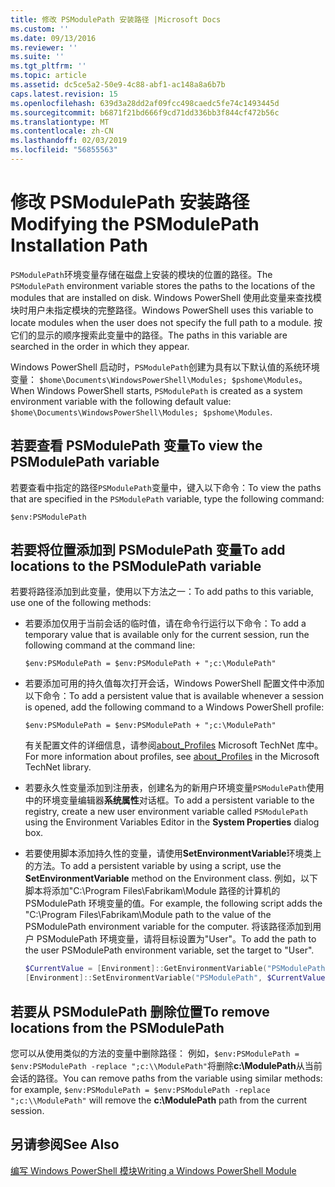```yaml
---
title: 修改 PSModulePath 安装路径 |Microsoft Docs
ms.custom: ''
ms.date: 09/13/2016
ms.reviewer: ''
ms.suite: ''
ms.tgt_pltfrm: ''
ms.topic: article
ms.assetid: dc5ce5a2-50e9-4c88-abf1-ac148a8a6b7b
caps.latest.revision: 15
ms.openlocfilehash: 639d3a28dd2af09fcc498caedc5fe74c1493445d
ms.sourcegitcommit: b6871f21bd666f9cd71dd336bb3f844cf472b56c
ms.translationtype: MT
ms.contentlocale: zh-CN
ms.lasthandoff: 02/03/2019
ms.locfileid: "56855563"
---
```

# <a name="modifying-the-psmodulepath-installation-path"></a><span data-ttu-id="0ba19-102">修改 PSModulePath 安装路径</span><span class="sxs-lookup"><span data-stu-id="0ba19-102">Modifying the PSModulePath Installation Path</span></span>

<span data-ttu-id="0ba19-103">`PSModulePath`环境变量存储在磁盘上安装的模块的位置的路径。</span><span class="sxs-lookup"><span data-stu-id="0ba19-103">The `PSModulePath` environment variable stores the paths to the locations of the modules that are installed on disk.</span></span> <span data-ttu-id="0ba19-104">Windows PowerShell 使用此变量来查找模块时用户未指定模块的完整路径。</span><span class="sxs-lookup"><span data-stu-id="0ba19-104">Windows PowerShell uses this variable to locate modules when the user does not specify the full path to a module.</span></span> <span data-ttu-id="0ba19-105">按它们的显示的顺序搜索此变量中的路径。</span><span class="sxs-lookup"><span data-stu-id="0ba19-105">The paths in this variable are searched in the order in which they appear.</span></span>

<span data-ttu-id="0ba19-106">Windows PowerShell 启动时，`PSModulePath`创建为具有以下默认值的系统环境变量： `$home\Documents\WindowsPowerShell\Modules; $pshome\Modules`。</span><span class="sxs-lookup"><span data-stu-id="0ba19-106">When Windows PowerShell starts, `PSModulePath` is created as a system environment variable with the following default value: `$home\Documents\WindowsPowerShell\Modules; $pshome\Modules`.</span></span>

## <a name="to-view-the-psmodulepath-variable"></a><span data-ttu-id="0ba19-107">若要查看 PSModulePath 变量</span><span class="sxs-lookup"><span data-stu-id="0ba19-107">To view the PSModulePath variable</span></span>

<span data-ttu-id="0ba19-108">若要查看中指定的路径`PSModulePath`变量中，键入以下命令：</span><span class="sxs-lookup"><span data-stu-id="0ba19-108">To view the paths that are specified in the `PSModulePath` variable, type the following command:</span></span>

`$env:PSModulePath`

## <a name="to-add-locations-to-the-psmodulepath-variable"></a><span data-ttu-id="0ba19-109">若要将位置添加到 PSModulePath 变量</span><span class="sxs-lookup"><span data-stu-id="0ba19-109">To add locations to the PSModulePath variable</span></span>

<span data-ttu-id="0ba19-110">若要将路径添加到此变量，使用以下方法之一：</span><span class="sxs-lookup"><span data-stu-id="0ba19-110">To add paths to this variable, use one of the following methods:</span></span>

- <span data-ttu-id="0ba19-111">若要添加仅用于当前会话的临时值，请在命令行运行以下命令：</span><span class="sxs-lookup"><span data-stu-id="0ba19-111">To add a temporary value that is available only for the current session, run the following command at the command line:</span></span>

  `$env:PSModulePath = $env:PSModulePath + ";c:\ModulePath"`

- <span data-ttu-id="0ba19-112">若要添加可用的持久值每次打开会话，Windows PowerShell 配置文件中添加以下命令：</span><span class="sxs-lookup"><span data-stu-id="0ba19-112">To add a persistent value that is available whenever a session is opened, add the following command to a Windows PowerShell profile:</span></span>

  `$env:PSModulePath = $env:PSModulePath + ";c:\ModulePath"`

  <span data-ttu-id="0ba19-113">有关配置文件的详细信息，请参阅[about_Profiles](/powershell/module/microsoft.powershell.core/about/about_profiles) Microsoft TechNet 库中。</span><span class="sxs-lookup"><span data-stu-id="0ba19-113">For more information about profiles, see [about_Profiles](/powershell/module/microsoft.powershell.core/about/about_profiles) in the Microsoft TechNet library.</span></span>

- <span data-ttu-id="0ba19-114">若要永久性变量添加到注册表，创建名为的新用户环境变量`PSModulePath`使用中的环境变量编辑器**系统属性**对话框。</span><span class="sxs-lookup"><span data-stu-id="0ba19-114">To add a persistent variable to the registry, create a new user environment variable called `PSModulePath` using the Environment Variables Editor in the **System Properties** dialog box.</span></span>

- <span data-ttu-id="0ba19-115">若要使用脚本添加持久性的变量，请使用**SetEnvironmentVariable**环境类上的方法。</span><span class="sxs-lookup"><span data-stu-id="0ba19-115">To add a persistent variable by using a script, use the **SetEnvironmentVariable** method on the Environment class.</span></span> <span data-ttu-id="0ba19-116">例如，以下脚本将添加"C:\Program Files\Fabrikam\Module 路径的计算机的 PSModulePath 环境变量的值。</span><span class="sxs-lookup"><span data-stu-id="0ba19-116">For example, the following script adds the "C:\Program Files\Fabrikam\Module path to the value of the PSModulePath environment variable for the computer.</span></span> <span data-ttu-id="0ba19-117">将该路径添加到用户 PSModulePath 环境变量，请将目标设置为"User"。</span><span class="sxs-lookup"><span data-stu-id="0ba19-117">To add the path to the user PSModulePath environment variable, set the target to "User".</span></span>

  ```powershell
  $CurrentValue = [Environment]::GetEnvironmentVariable("PSModulePath", "Machine")
  [Environment]::SetEnvironmentVariable("PSModulePath", $CurrentValue + ";C:\Program Files\Fabrikam\Modules", "Machine")

  ```

## <a name="to-remove-locations-from-the-psmodulepath"></a><span data-ttu-id="0ba19-118">若要从 PSModulePath 删除位置</span><span class="sxs-lookup"><span data-stu-id="0ba19-118">To remove locations from the PSModulePath</span></span>

<span data-ttu-id="0ba19-119">您可以从使用类似的方法的变量中删除路径： 例如，`$env:PSModulePath = $env:PSModulePath -replace ";c:\\ModulePath"`将删除**c:\ModulePath**从当前会话的路径。</span><span class="sxs-lookup"><span data-stu-id="0ba19-119">You can remove paths from the variable using similar methods: for example, `$env:PSModulePath = $env:PSModulePath -replace ";c:\\ModulePath"` will remove the **c:\ModulePath** path from the current session.</span></span>

## <a name="see-also"></a><span data-ttu-id="0ba19-120">另请参阅</span><span class="sxs-lookup"><span data-stu-id="0ba19-120">See Also</span></span>

[<span data-ttu-id="0ba19-121">编写 Windows PowerShell 模块</span><span class="sxs-lookup"><span data-stu-id="0ba19-121">Writing a Windows PowerShell Module</span></span>](./writing-a-windows-powershell-module.md)
